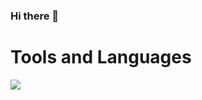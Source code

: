 ### Hi there 👋

# Tools and Languages 
<img src="https://cdn.jsdelivr.net/gh/devicons/devicon@latest/icons/python/python-original.svg" />
          
